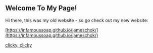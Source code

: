 ## Welcome To My Page!

Hi there, this was my old website - so go check out my new website: 

[https://infamoussoap.github.io/jameschok/](https://infamoussoap.github.io/jameschok/)

[clicky, clicky](https://infamoussoap.github.io/jameschok/)
